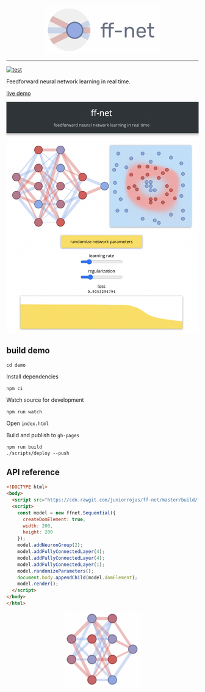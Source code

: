 <div align="center">
  <img src="media/logo.png" width="300px">
</div>

---

[![test](https://github.com/juniorrojas/ff-net/actions/workflows/test.yml/badge.svg)](https://github.com/juniorrojas/ff-net/actions/workflows/test.yml)

Feedforward neural network learning in real time.

[live demo](http://juniorrojas.github.io/ff-net)

![screenshot](media/screenshot.png)

## build demo

```
cd demo
```

Install dependencies

```
npm ci
```

Watch source for development

```
npm run watch
```

Open `index.html`

Build and publish to `gh-pages`

```
npm run build
./scripts/deploy --push
```

## API reference

```html
<!DOCTYPE html>
<body>
  <script src="https://cdn.rawgit.com/juniorrojas/ff-net/master/build/ff-net.umd.js"></script>
  <script>
    const model = new ffnet.Sequential({
      createDomElement: true,
      width: 200,
      height: 200
    });
    model.addNeuronGroup(2);
    model.addFullyConnectedLayer(4);
    model.addFullyConnectedLayer(4);
    model.addFullyConnectedLayer(1);
    model.randomizeParameters();
    document.body.appendChild(model.domElement);
    model.render();
  </script>
</body>
</html>
```

<div align="center">
  <img src="media/sequential.png" width="200px"></img>
</div>